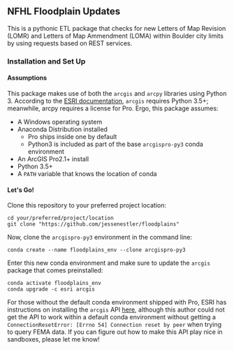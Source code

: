 ## NFHL Floodplain Updates

This is a pythonic ETL package that checks for new Letters of Map Revision (LOMR) and Letters of Map Ammendment (LOMA) within Boulder city limits by using requests based on REST services.

### Installation and Set Up

#### Assumptions

This package makes use of both the `arcgis` and `arcpy` libraries using Python 3. According to the [ESRI documentation](https://developers.arcgis.com/python/guide/install-and-set-up/), `arcgis` requires Python 3.5+; meanwhile, arcpy requires a license for Pro. Ergo, this package assumes:

* A Windows operating system
* Anaconda Distribution installed
  * Pro ships inside one by default
  * Python3 is included as part of the base `arcgispro-py3` conda environment
* An ArcGIS Pro2.1+ install
* Python 3.5+
* A `PATH` variable that knows the location of conda

#### Let's Go!

Clone this repository to your preferred project location:

```
cd your/preferred/project/location
git clone "https://github.com/jessenestler/floodplains"
```

Now, clone the `arcgispro-py3` environment in the command line:

```
conda create --name floodplains_env --clone arcgispro-py3
```

Enter this new conda environment and make sure to update the `arcgis` package that comes preinstalled:

```
conda activate floodplains_env
conda upgrade -c esri arcgis
```

For those without the default conda environment shipped with Pro, ESRI has instructions on installing the `arcgis` API [here](https://developers.arcgis.com/python/guide/install-and-set-up/#Offline-install), although this author could not get the API to work within a default conda environment without getting a `ConnectionResetError: [Errno 54] Connection reset by peer` when trying to query FEMA data. If you can figure out how to make this API play nice in sandboxes, please let me know!

